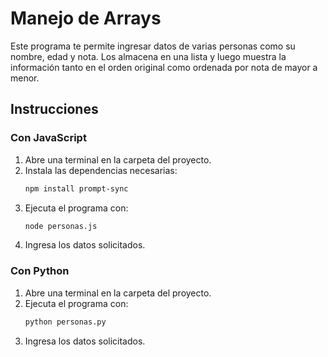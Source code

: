 # Manejo de Arrays

Este programa te permite ingresar datos de varias personas como su nombre, edad y nota. Los almacena en una lista y luego muestra la información tanto en el orden original como ordenada por nota de mayor a menor.

## Instrucciones

### Con JavaScript
1. Abre una terminal en la carpeta del proyecto.
2. Instala las dependencias necesarias:
   ```sh
   npm install prompt-sync
   ```
3. Ejecuta el programa con:
   ```sh
   node personas.js
   ```
4. Ingresa los datos solicitados.

### Con Python
1. Abre una terminal en la carpeta del proyecto.
2. Ejecuta el programa con:
   ```sh
   python personas.py
   ```
3. Ingresa los datos solicitados.
